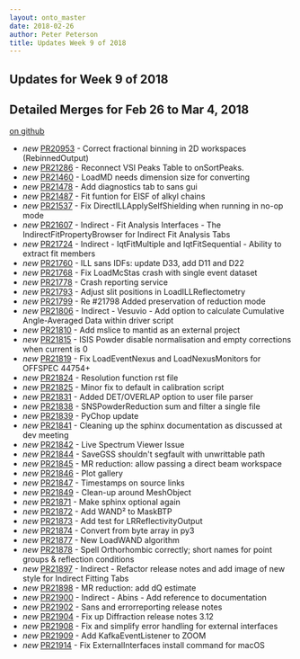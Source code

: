 ```yaml
---
layout: onto_master
date: 2018-02-26
author: Peter Peterson
title: Updates Week 9 of 2018
---
```

Updates for Week 9 of 2018
--------------------------

Detailed Merges for Feb 26 to Mar 4, 2018
-----------------------------------------
[on github](https://github.com/mantidproject/mantid/pulls?q=is%3Apr+merged%3A2018-02-27..2018-03-04)

* *new* [PR20953](https://github.com/mantidproject/mantid/pull/20953) - Correct fractional binning in 2D workspaces (RebinnedOutput)
* *new* [PR21286](https://github.com/mantidproject/mantid/pull/21286) - Reconnect VSI Peaks Table to onSortPeaks.
* *new* [PR21460](https://github.com/mantidproject/mantid/pull/21460) - LoadMD needs dimension size for converting
* *new* [PR21478](https://github.com/mantidproject/mantid/pull/21478) - Add diagnostics tab to sans gui
* *new* [PR21487](https://github.com/mantidproject/mantid/pull/21487) - Fit funtion for EISF of alkyl chains
* *new* [PR21537](https://github.com/mantidproject/mantid/pull/21537) - Fix DirectILLApplySelfShielding when running in no-op mode
* *new* [PR21607](https://github.com/mantidproject/mantid/pull/21607) - Indirect - Fit Analysis Interfaces - The IndirectFitPropertyBrowser for Indirect Fit Analysis Tabs
* *new* [PR21724](https://github.com/mantidproject/mantid/pull/21724) - Indirect - IqtFitMultiple and IqtFitSequential - Ability to extract fit members
* *new* [PR21760](https://github.com/mantidproject/mantid/pull/21760) - ILL sans IDFs: update D33, add D11 and D22
* *new* [PR21768](https://github.com/mantidproject/mantid/pull/21768) - Fix LoadMcStas crash with single event dataset
* *new* [PR21778](https://github.com/mantidproject/mantid/pull/21778) - Crash reporting service
* *new* [PR21793](https://github.com/mantidproject/mantid/pull/21793) - Adjust slit positions in LoadILLReflectometry
* *new* [PR21799](https://github.com/mantidproject/mantid/pull/21799) - Re #21798 Added preservation of reduction mode
* *new* [PR21806](https://github.com/mantidproject/mantid/pull/21806) - Indirect - Vesuvio - Add option to calculate Cumulative Angle-Averaged Data within driver script
* *new* [PR21810](https://github.com/mantidproject/mantid/pull/21810) - Add mslice to mantid as an external project
* *new* [PR21815](https://github.com/mantidproject/mantid/pull/21815) - ISIS Powder disable normalisation and empty corrections when current is 0
* *new* [PR21819](https://github.com/mantidproject/mantid/pull/21819) - Fix LoadEventNexus and LoadNexusMonitors for OFFSPEC 44754+
* *new* [PR21824](https://github.com/mantidproject/mantid/pull/21824) - Resolution function rst file
* *new* [PR21825](https://github.com/mantidproject/mantid/pull/21825) - Minor fix to default in calibration script
* *new* [PR21831](https://github.com/mantidproject/mantid/pull/21831) - Added DET/OVERLAP option to user file parser
* *new* [PR21838](https://github.com/mantidproject/mantid/pull/21838) - SNSPowderReduction sum and filter a single file
* *new* [PR21839](https://github.com/mantidproject/mantid/pull/21839) - PyChop update
* *new* [PR21841](https://github.com/mantidproject/mantid/pull/21841) - Cleaning up the sphinx documentation as discussed at dev meeting
* *new* [PR21842](https://github.com/mantidproject/mantid/pull/21842) - Live Spectrum Viewer Issue
* *new* [PR21844](https://github.com/mantidproject/mantid/pull/21844) - SaveGSS shouldn't segfault with unwrittable path
* *new* [PR21845](https://github.com/mantidproject/mantid/pull/21845) - MR reduction: allow passing a direct beam workspace
* *new* [PR21846](https://github.com/mantidproject/mantid/pull/21846) - Plot gallery
* *new* [PR21847](https://github.com/mantidproject/mantid/pull/21847) - Timestamps on source links
* *new* [PR21849](https://github.com/mantidproject/mantid/pull/21849) - Clean-up around MeshObject
* *new* [PR21871](https://github.com/mantidproject/mantid/pull/21871) - Make sphinx optional again
* *new* [PR21872](https://github.com/mantidproject/mantid/pull/21872) - Add WAND² to MaskBTP
* *new* [PR21873](https://github.com/mantidproject/mantid/pull/21873) - Add test for LRReflectivityOutput
* *new* [PR21874](https://github.com/mantidproject/mantid/pull/21874) - Convert from byte array in py3
* *new* [PR21877](https://github.com/mantidproject/mantid/pull/21877) - New LoadWAND algorithm
* *new* [PR21878](https://github.com/mantidproject/mantid/pull/21878) - Spell Orthorhombic correctly; short names for point groups & reflection conditions
* *new* [PR21897](https://github.com/mantidproject/mantid/pull/21897) - Indirect - Refactor release notes and add image of new style for Indirect Fitting Tabs
* *new* [PR21898](https://github.com/mantidproject/mantid/pull/21898) - MR reduction: add dQ estimate
* *new* [PR21900](https://github.com/mantidproject/mantid/pull/21900) - Indirect - Abins - Add reference to documentation
* *new* [PR21902](https://github.com/mantidproject/mantid/pull/21902) - Sans and errorreporting release notes
* *new* [PR21904](https://github.com/mantidproject/mantid/pull/21904) - Fix up Diffraction release notes 3.12
* *new* [PR21908](https://github.com/mantidproject/mantid/pull/21908) - Fix and simplify error handling for external interfaces
* *new* [PR21909](https://github.com/mantidproject/mantid/pull/21909) - Add KafkaEventListener to ZOOM
* *new* [PR21914](https://github.com/mantidproject/mantid/pull/21914) - Fix ExternalInterfaces install command for macOS
